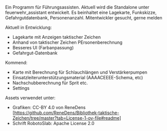 Ein Programm für Führungsassisten. Aktuell wird die Standalone unter feuerwehr_assistant entwickelt.
Es beinhaltet eine Lagekarte, Funkskizze, Gefahrgutdatenbank, Personenanzahl.
Mitentwickler gesucht, gerne melden

Aktuell in Entwicklung:
- Lagekarte mit Anzeigen taktischer Zeichen 
- Anhand von taktischer Zeichen PErsonenberechnung
- Besseres UI (Farbanpassung)
- Gefahrgut-Datenbank

Kommend:
- Karte mit Berechnung für Schlauchlängen und Verstärkerpumpen
- Einsatzleiterunterstützungsmaterial (AAAACEEEE-Schema, etc)
- Nachschubberechnung für Sprit etc.
- Settings

Assets verwendet unter:
- Grafiken: CC-BY 4.0 von ReneDens [https://github.com/ReneDens/Bibliothek-taktische-Zeichen/tree/master?tab=License-1-ov-file#readme]
- Schrift RobotoSlab: Apache License 2.0
